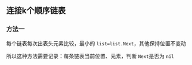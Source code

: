 ## 连接k个顺序链表

### 方法一
每个链表每次出表头元素比较，最小的 `list=list.Next`，其他保持位置不变动

所以这种方法需要记录：每条链表当前位置、元素，判断 `Next`是否为 `nil`
